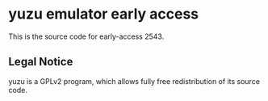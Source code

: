 yuzu emulator early access
=============

This is the source code for early-access 2543.

## Legal Notice

yuzu is a GPLv2 program, which allows fully free redistribution of its source code.